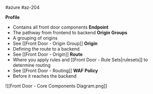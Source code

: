 #azure #az-204 

**Profile**
- Contains all front door components
**Endpoint**
- The pathway from frontend to backend
**Origin Groups**
- A grouping of origins
- See [[Front Door - Origin Group]]
**Origin**
- Defining the route to a backend
- See [[Front Door - Origin]]
**Route**
- Where you apply rules and [[Front Door - Rule Sets|rulesets]] to determine routing
- See [[Front Door - Routing]]
**WAF Policy**
- Before it reaches the backend


![[Front Door - Core Components Diagram.png]]